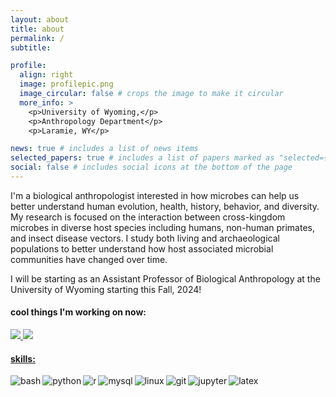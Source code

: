 ```yaml
---
layout: about
title: about
permalink: /
subtitle: 

profile:
  align: right
  image: profilepic.png
  image_circular: false # crops the image to make it circular
  more_info: >
    <p>University of Wyoming,</p>
    <p>Anthropology Department</p>
    <p>Laramie, WY</p>

news: true # includes a list of news items
selected_papers: true # includes a list of papers marked as "selected={true}"
social: false # includes social icons at the bottom of the page
---
```


I'm a biological anthropologist interested in how microbes can help us better understand human evolution, health, history, behavior, and diversity. My research is focused on the interaction between cross-kingdom microbes in diverse host species including humans, non-human primates, and insect disease vectors. I study both living and archaeological populations to better understand how host associated microbial communities have changed over time. 

I will be starting as an Assistant Professor of Biological Anthropology at 
the University of Wyoming starting this Fall, 2024!

#### cool things I'm working on now:

  <a href="https://github.com/rpoCdb/rpoCdatabase">
    <img src="https://denvercoder1-github-readme-stats.vercel.app/api/pin/?username=rpoCdb&repo=rpoCdatabase&bg_color=010101&title_color=FFFFFF&hide_border=false&icon_color=B381F1&show_icons=true&text_color=ffffff">
  </a>
  <a href="https://github.com/aemann01/long_oral_microbiome">
  <img 
src="https://denvercoder1-github-readme-stats.vercel.app/api/pin/?username=aemann01&repo=long_oral_microbiome&bg_color=010101&title_color=FFFFFF&hide_border=false&icon_color=B381F1&show_icons=true&text_color=ffffff">

#### skills:
<img align="left" alt="bash" src="https://img.shields.io/badge/Bash%20-171A21.svg?&style=for-the-badge&logo=gnubash&logoColor=white" />
<img align="left" alt="python" src="https://img.shields.io/badge/Python%20-171A21.svg?&style=for-the-badge&logo=python&logoColor=white" />
<img align="left" alt="r" src="https://img.shields.io/badge/R%20-171A21.svg?&style=for-the-badge&logo=r&logoColor=white" />
<img align="left" alt="mysql" src="https://img.shields.io/badge/MySQL%20-171A21.svg?&style=for-the-badge&logo=mysql&logoColor=white" />
<img align="left" alt="linux" src="https://img.shields.io/badge/Linux%20-171A21.svg?&style=for-the-badge&logo=linux&logoColor=white" />
<img align="left" alt="git" src="https://img.shields.io/badge/Git%20-171A21.svg?&style=for-the-badge&logo=git&logoColor=white" />
<img align="left" alt="jupyter" src="https://img.shields.io/badge/Jupyter%20-171A21.svg?&style=for-the-badge&logo=jupyter&logoColor=white" />
<img align="left" alt="latex" src="https://img.shields.io/badge/Latex%20-171A21.svg?&style=for-the-badge&logo=latex&logoColor=white" />

<html>
<head>
<meta name="viewport" content="width=device-width, initial-scale=1">
<link rel="stylesheet" href="https://cdnjs.cloudflare.com/ajax/libs/font-awesome/4.7.0/css/font-awesome.min.css">
</head>
<body>
<div class="social">
<div class="contact-icons">

</div>

